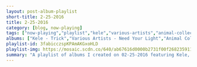 ```yaml
---
layout: post-album-playlist
short-title: 2-25-2016
title: 2-25-2016
category: [blog, now-playing]
tags: ["now-playing","playlist","kele","various-artists","animal-collective","the-starting-line","wolfmother","various-artists","various-artists"]
albums: ["Kele - Trick","Various Artists - Need Your Light","Animal Collective - Painting With","The Starting Line - Anyways EP","Wolfmother - Victorious","Various Artists - EVOL","Various Artists - Trilogy"]
playlist-id: 3fabicczspKPAmAKGxoHLD
playlist-img: https://mosaic.scdn.co/640/ab67616d0000b2731f00f2682359113bb62faf8bab67616d0000b2732b7f5221153c77038f6618faab67616d0000b273f01540bb4ee9284a488c8adeab67616d0000b273f7b4e1ac41b704d9e53c4b72
summary: "A playlist of albums I created on 02-25-2016 featuring Kele, Various Artists, Animal Collective, The Starting Line, Wolfmother, Various Artists, and Various Artists"
---
```

